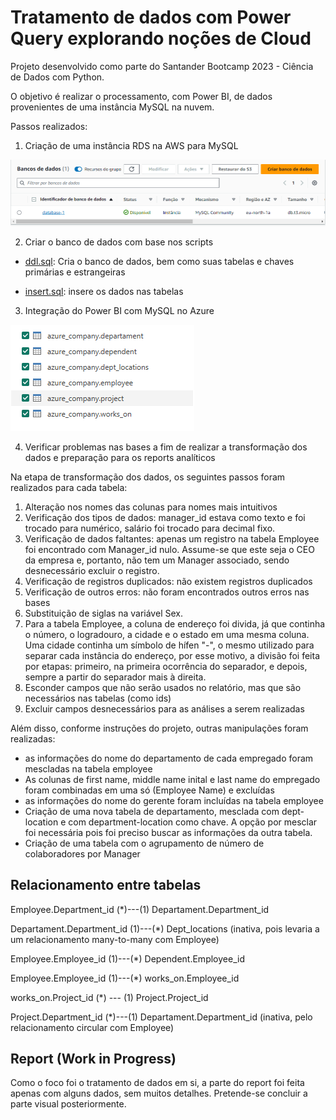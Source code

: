 # Tratamento de dados com Power Query explorando noções de Cloud

Projeto desenvolvido como parte do Santander Bootcamp 2023 - Ciência de Dados com Python.

O objetivo é realizar o processamento, com Power BI, de dados provenientes de uma instância MySQL na nuvem.

Passos realizados:

1. Criação de uma instância RDS na AWS para MySQL

<img src="Img\aws.png">


2. Criar o banco de dados com base nos scripts

* [ddl.sql](Img\aws.png\Dados\ddl.sql): Cria o banco de dados, bem como suas tabelas e chaves primárias e estrangeiras

* [insert.sql](Img\aws.png\Dados\insert.sql): insere os dados nas tabelas

3. Integração do Power BI com MySQL no Azure

<img src="Img\integracao-pbi.png">

4. Verificar problemas nas bases a fim de realizar a transformação dos dados e preparação para os reports analíticos

Na etapa de transformação dos dados, os seguintes passos foram realizados para cada tabela:

1. Alteração nos nomes das colunas para nomes mais intuitivos
2. Verificação dos tipos de dados: manager_id estava como texto e foi trocado para numérico, salário foi trocado para decimal fixo.
3. Verificação de dados faltantes: apenas um registro na tabela Employee foi encontrado com Manager_id nulo. Assume-se que este seja o CEO da empresa e, portanto, não tem um Manager associado, sendo desnecessário excluir o registro.
4. Verificação de registros duplicados: não existem registros duplicados
4. Verificação de outros erros: não foram encontrados outros erros nas bases
5. Substituição de siglas na variável Sex.
5. Para a tabela Employee, a coluna de endereço foi divida, já que continha o número, o logradouro, a cidade e o estado em uma mesma coluna. Uma cidade continha um símbolo de hífen "-", o mesmo utilizado para separar cada instância do endereço, por esse motivo, a divisão foi feita por etapas: primeiro, na primeira ocorrência do separador, e depois, sempre a partir do separador mais à direita.
6. Esconder campos que não serão usados no relatório, mas que são necessários nas tabelas (como ids)
7. Excluir campos desnecessários para as análises a serem realizadas

Além disso, conforme instruções do projeto, outras manipulações foram realizadas:
* as informações do nome do departamento de cada empregado foram mescladas na tabela employee
* As colunas de first name, middle name inital e last name do empregado foram combinadas em uma só (Employee Name) e excluídas
* as informações do nome do gerente foram incluídas na tabela employee
* Criação de uma nova tabela de departamento, mesclada com dept-location e com department-location como chave. A opção por mesclar foi necessária pois foi preciso buscar as informações da outra tabela.
* Criação de uma tabela com o agrupamento de número de colaboradores por Manager

## Relacionamento entre tabelas

Employee.Department_id (*)---(1) Departament.Department_id 

Departament.Department_id (1)---(*) Dept_locations (inativa, pois levaria a um relacionamento many-to-many com Employee)

Employee.Employee_id (1)---(*) Dependent.Employee_id

Employee.Employee_id (1)---(*) works_on.Employee_id

works_on.Project_id (*) --- (1) Project.Project_id

Project.Department_id (*)---(1) Departament.Department_id (inativa, pelo relacionamento circular com Employee)

## Report (Work in Progress)
Como o foco foi o tratamento de dados em si, a parte do report foi feita apenas com alguns dados, sem muitos detalhes. Pretende-se concluir a parte visual posteriormente.
